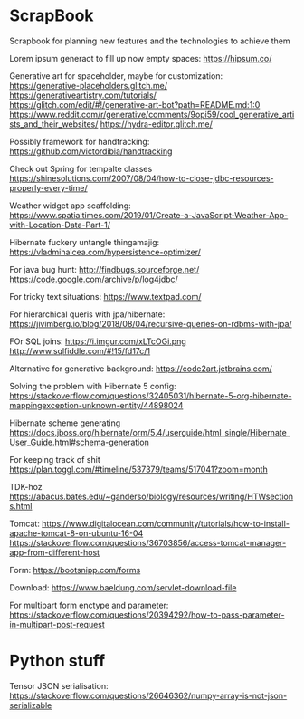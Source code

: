 # ScrapBook
Scrapbook for planning new features and the technologies to achieve them


Lorem ipsum generaot to fill up now empty spaces:
https://hipsum.co/

Generative art for spaceholder, maybe for customization:
https://generative-placeholders.glitch.me/
https://generativeartistry.com/tutorials/
https://glitch.com/edit/#!/generative-art-bot?path=README.md:1:0
https://www.reddit.com/r/generative/comments/9opi59/cool_generative_artists_and_their_websites/
https://hydra-editor.glitch.me/


Possibly framework for handtracking:
https://github.com/victordibia/handtracking

Check out Spring for tempalte classes
https://shinesolutions.com/2007/08/04/how-to-close-jdbc-resources-properly-every-time/


Weather widget app scaffolding:
https://www.spatialtimes.com/2019/01/Create-a-JavaScript-Weather-App-with-Location-Data-Part-1/


Hibernate fuckery untangle thingamajig:
https://vladmihalcea.com/hypersistence-optimizer/

For java bug hunt:
http://findbugs.sourceforge.net/
https://code.google.com/archive/p/log4jdbc/


For tricky text situations:
https://www.textpad.com/


For hierarchical queris with jpa/hibernate:
https://jivimberg.io/blog/2018/08/04/recursive-queries-on-rdbms-with-jpa/

FOr SQL joins:
https://i.imgur.com/xLTcOGi.png
http://www.sqlfiddle.com/#!15/fd17c/1

Alternative for generative background:
https://code2art.jetbrains.com/

Solving the problem with Hibernate 5 config:
https://stackoverflow.com/questions/32405031/hibernate-5-org-hibernate-mappingexception-unknown-entity/44898024

Hibernate scheme generating
https://docs.jboss.org/hibernate/orm/5.4/userguide/html_single/Hibernate_User_Guide.html#schema-generation

For keeping track of shit
https://plan.toggl.com/#timeline/537379/teams/517041?zoom=month

TDK-hoz
https://abacus.bates.edu/~ganderso/biology/resources/writing/HTWsections.html


Tomcat:
https://www.digitalocean.com/community/tutorials/how-to-install-apache-tomcat-8-on-ubuntu-16-04
https://stackoverflow.com/questions/36703856/access-tomcat-manager-app-from-different-host

Form:
https://bootsnipp.com/forms

Download:
https://www.baeldung.com/servlet-download-file

For multipart form enctype and parameter:
https://stackoverflow.com/questions/20394292/how-to-pass-parameter-in-multipart-post-request

# Python stuff

Tensor JSON serialisation:
https://stackoverflow.com/questions/26646362/numpy-array-is-not-json-serializable
